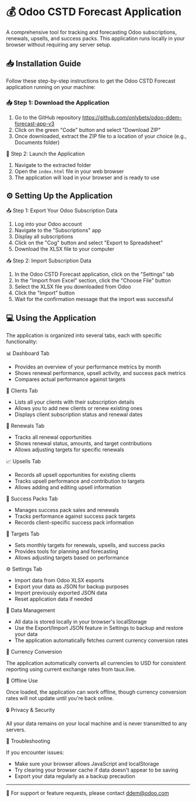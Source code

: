 # 💰 Odoo CSTD Forecast Application

A comprehensive tool for tracking and forecasting Odoo subscriptions, renewals, upsells, and success packs. This application runs locally in your browser without requiring any server setup.

## 📥 Installation Guide

Follow these step-by-step instructions to get the Odoo CSTD Forecast application running on your machine:

### 📥 Step 1: Download the Application

1. Go to the GitHub repository https://github.com/onlybets/odoo-ddem-forecast-app-v3
2. Click on the green "Code" button and select "Download ZIP"
3. Once downloaded, extract the ZIP file to a location of your choice (e.g., Documents folder)

🚀 Step 2: Launch the Application

1. Navigate to the extracted folder
2. Open the `index.html` file in your web browser
3. The application will load in your browser and is ready to use

## ⚙️ Setting Up the Application

📤 Step 1: Export Your Odoo Subscription Data

1. Log into your Odoo account
2. Navigate to the "Subscriptions" app
3. Display all subscriptions
4. Click on the "Cog" button and select "Export to Spreadsheet"
5. Download the XLSX file to your computer

📥 Step 2: Import Subscription Data

1. In the Odoo CSTD Forecast application, click on the "Settings" tab
2. In the "Import from Excel" section, click the "Choose File" button
3. Select the XLSX file you downloaded from Odoo
4. Click the "Import" button
5. Wait for the confirmation message that the import was successful

## 💻 Using the Application

The application is organized into several tabs, each with specific functionality:

📊 Dashboard Tab

- Provides an overview of your performance metrics by month
- Shows renewal performance, upsell activity, and success pack metrics
- Compares actual performance against targets

👥 Clients Tab

- Lists all your clients with their subscription details
- Allows you to add new clients or renew existing ones
- Displays client subscription status and renewal dates

🔄 Renewals Tab

- Tracks all renewal opportunities
- Shows renewal status, amounts, and target contributions
- Allows adjusting targets for specific renewals

📈 Upsells Tab

- Records all upsell opportunities for existing clients
- Tracks upsell performance and contribution to targets
- Allows adding and editing upsell information

🎯 Success Packs Tab

- Manages success pack sales and renewals
- Tracks performance against success pack targets
- Records client-specific success pack information

🎯 Targets Tab

- Sets monthly targets for renewals, upsells, and success packs
- Provides tools for planning and forecasting
- Allows adjusting targets based on performance

⚙️ Settings Tab

- Import data from Odoo XLSX exports
- Export your data as JSON for backup purposes
- Import previously exported JSON data
- Reset application data if needed

💾 Data Management

- All data is stored locally in your browser's localStorage
- Use the Export/Import JSON feature in Settings to backup and restore your data
- The application automatically fetches current currency conversion rates

💱 Currency Conversion

The application automatically converts all currencies to USD for consistent reporting using current exchange rates from taux.live.

📴 Offline Use

Once loaded, the application can work offline, though currency conversion rates will not update until you're back online.

🔒 Privacy & Security

All your data remains on your local machine and is never transmitted to any servers.

🔧 Troubleshooting

If you encounter issues:
- Make sure your browser allows JavaScript and localStorage
- Try clearing your browser cache if data doesn't appear to be saving
- Export your data regularly as a backup precaution

---

📧 For support or feature requests, please contact ddem@odoo.com

